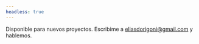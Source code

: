 ```yaml
---
headless: true
---
```


<span class="disponibilidad__status">Disponible para nuevos proyectos.</span>
Escribime a <a href="mailto:eliasdorigoni@gmail.com">eliasdorigoni<wbr>@gmail.com</a> y hablemos.
